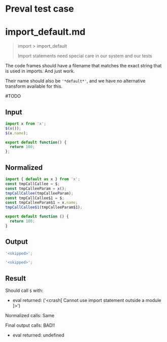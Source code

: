 # Preval test case

# import_default.md

> import > import_default
>
> Import statements need special care in our system and our tests

The code frames should have a filename that matches the exact string that is used in imports. And just work.

Their name should also be `'*default*'`, and we have no alternative transform available for this.

#TODO

## Input

`````js filename=intro
import x from 'x';
$(x());
$(x.name);
`````

`````js filename=x
export default function() {
  return 100;
};
`````

## Normalized

`````js filename=intro
import { default as x } from 'x';
const tmpCallCallee = $;
const tmpCalleeParam = x();
tmpCallCallee(tmpCalleeParam);
const tmpCallCallee$1 = $;
const tmpCalleeParam$1 = x.name;
tmpCallCallee$1(tmpCalleeParam$1);
`````

`````js filename=x
export default function () {
  return 100;
}
`````

## Output

`````js filename=intro
'<skipped>';
`````

`````js filename=x
'<skipped>';
`````

## Result

Should call `$` with:
 - eval returned: ('<crash[ Cannot use import statement outside a module ]>')

Normalized calls: Same

Final output calls: BAD!!
 - eval returned: undefined
